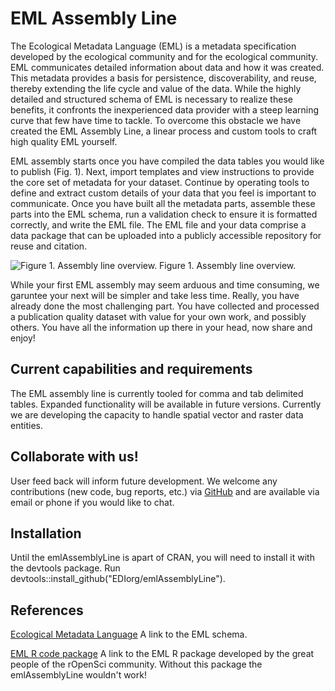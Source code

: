 # EML Assembly Line

The Ecological Metadata Language (EML) is a metadata specification developed by the ecological community and for the ecological community. EML communicates detailed information about data and how it was created. This metadata provides a basis for persistence, discoverability, and reuse, thereby extending the life cycle and value of the data. While the highly detailed and structured schema of EML is necessary to realize these benefits, it confronts the inexperienced data provider with a steep learning curve that few have time to tackle. To overcome this obstacle we have created the EML Assembly Line, a linear process and custom tools to craft high quality EML yourself.

EML assembly starts once you have compiled the data tables you would like to publish (Fig. 1). Next, import templates and view instructions to provide the core set of metadata for your dataset. Continue by operating tools to define and extract custom details of your data that you feel is important to communicate. Once you have built all the metadata parts, assemble these parts into the EML schema, run a validation check to ensure it is formatted correctly, and write the EML file. The EML file and your data comprise a data package that can be uploaded into a publicly accessible repository for reuse and citation.

![Figure 1. Assembly line overview.](https://github.com/EDIorg/emlAssemblyLine/blob/master/eml_assembly_line_overview.jpg)
Figure 1. Assembly line overview.

While your first EML assembly may seem arduous and time consuming, we garuntee your next will be simpler and take less time. Really, you have already done the most challenging part. You have collected and processed a publication quality dataset with value for your own work, and possibly others. You have all the information up there in your head, now share and enjoy!

## Current capabilities and requirements
The EML assembly line is currently tooled for comma and tab delimited tables. Expanded functionality will be available in future versions. Currently we are developing the capacity to handle spatial vector and raster data entities.

## Collaborate with us!
User feed back will inform future development. We welcome any contributions (new code, bug reports, etc.) via [GitHub](https://github.com/EDIorg/emlAssemblyLine) and are available via email or phone if you would like to chat.

## Installation
Until the emlAssemblyLine is apart of CRAN, you will need to install it with the devtools package. Run devtools::install_github("EDIorg/emlAssemblyLine").

## References
[Ecological Metadata Language](https://knb.ecoinformatics.org/#external//emlparser/docs/index.html) A link to the EML schema.

[EML R code package](https://github.com/ropensci/EML) A link to the EML R package developed by the great people of the rOpenSci community. Without this package the emlAssemblyLine wouldn't work!

